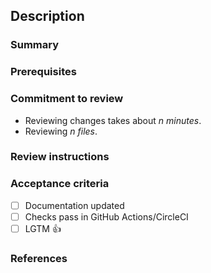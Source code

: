 ## Description

<!--
High level description for the PR, what feature or fix is this PR delivering?
HINT: include link to the Jira ticket or GitHub issue, eg. "Fixes #127"
-->

### Summary

<!--
Summary of what has changed in this PR to deliver the feature or fix. Highlight
anything that is particularly important as a change so that it's in the
forefront of the reviewer's mind.
-->

### Prerequisites

<!--
Do I need any specific tools, applications or configuration to review and
manually test this PR? Below are some examples, if specific versions
required, ensure this is specified:

  - `jq`
  - `docker`
  - `yarn`
  - `poetry`
  - `terraform >= 0.12`
  - https://gist.github.com/username/link-to-some-config

Delete this section if necessary or specify "None".
-->

### Commitment to review

<!--
How much time and effort is required to review this PR? If this commitment is
large, can you break the PR up into smaller PRs?

Don't worry about accuracy, we're trying to give a rough estimate to reviewers
so that they can plan this in around their other work. Think about how long it
might take you to review a similar PR.

Delete this section if you don't want/need it, however it's good to try to be
kind and courteous to your reviewers and set some expectations on how much
time you might require for them to look at your changes.
-->

  - Reviewing changes takes about _n minutes_.<!-- Rough estimate.  -->
  - Reviewing _n files_.<!-- The number of relevant files to review.  -->

### Review instructions

<!--
This should be a list of any manual tests to run, or links to the relevant
files to review. Picking key files to link to is important if there are a lot
of changes in formatting.

Keep in mind that if you are requesting reviews across multiple disciplines
(dev, platform, data), that you may need to put in links to documentation for
workstation setup or instructions on how to run the code to ensure
accessability to everyone.

These should form the basis for building an acceptance criteria, think about
how to demonstrate that the changes contribute to the desired fix or feature
referenced in the Jira ticket/GitHub issue.

For example:

  - Ensure your workstation is set up as per the
    [Macbook Setup guide](https://xxx.atlassian.net/wiki/workstation-setup)
  - Ensure you have installed dependencies as per the
    [README.md](https://github.com/...#installing-dependencies)
  - Open the project in the VSCode devcontainer
  - AC1: `molecule test --all`
  - AC2: Ensure this file has changes in the container
    - `molecule login -h sles`
    - `grep "server" /etc/ntp.conf`
  - AC3: Review the changes to [README.md](https://github.com/...)
-->

### Acceptance criteria

<!--
A checklist that relates to how the changes will deliver the desired fix or
feature. This is evidence of you being aware of any acceptance criteria defined
in the ticket/issue, but also serves to help the reviewer focus on what is
important that is delivered by this PR.

A reviewer might have their own acceptance criteria as well with regards to
code quality or style, if you feel it is relevant or would like your reviewer
to consider this include this in the checklist.

Examples:

  - [ ] AC1: Molecule tests pass
  - [ ] AC2: NTP config is updated as expected
  - [ ] AC3: README has been updated to include the new NTP options
  - [ ] Tests pass in GitHub Actions
  - [ ] LGTM :+1:

The below are standard acceptance criteria that should be included in most
PRs, however feel free to delete items that are not relevant (eg. if there are
no changes to documentation required).
-->

  - [ ] Documentation updated <!-- A reminder to do this! -->
  - [ ] Checks pass in GitHub Actions/CircleCI <!-- Goes without saying! -->
  - [ ] LGTM :+1: <!-- Just because ;) -->

### References

<!--
Delete this section if it is not required.

Links to articles, wikis, Stack Overflow questions, etc. that are relevant and
support the changes being made in this PR.
-->
